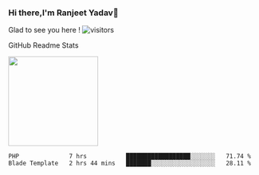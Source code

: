 ### Hi there,I'm Ranjeet Yadav👋

Glad to see you here ! ![visitors](https://visitor-badge.glitch.me/badge?page_id=${ranjeetproject}.${ranjeetproject.repo.id}) 

GitHub Readme Stats 

<img height="180em" src="https://github-readme-stats.vercel.app/api?username=ranjeetproject&show_icons=true&hide_border=true&&count_private=true&include_all_commits=true" />

<!--START_SECTION:waka-->
```text
PHP              7 hrs           ██████████████████░░░░░░░   71.74 % 
Blade Template   2 hrs 44 mins   ███████░░░░░░░░░░░░░░░░░░   28.11 % 
```
<!--END_SECTION:waka-->
